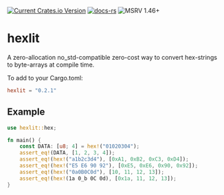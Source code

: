 [![Current Crates.io Version](https://img.shields.io/crates/v/hexlit.svg)](https://crates.io/crates/hexlit)
[![docs-rs](https://docs.rs/hexlit/badge.svg)](https://docs.rs/hexlit)
![MSRV 1.46+](https://img.shields.io/badge/rustc-1.46+-blue.svg)

# hexlit
A zero-allocation no_std-compatible zero-cost way to convert hex-strings to byte-arrays at compile time.

To add to your Cargo.toml:
```toml
hexlit = "0.2.1"
```

## Example
```rust
use hexlit::hex;

fn main() {
    const DATA: [u8; 4] = hex!("01020304");
    assert_eq!(DATA, [1, 2, 3, 4]);
    assert_eq!(hex!("a1b2c3d4"), [0xA1, 0xB2, 0xC3, 0xD4]);
    assert_eq!(hex!("E5 E6 90 92"), [0xE5, 0xE6, 0x90, 0x92]);
    assert_eq!(hex!("0a0B0C0d"), [10, 11, 12, 13]);
    assert_eq!(hex!(1a 0_b 0C 0d), [0x1a, 11, 12, 13]);
}
```
